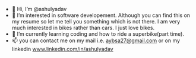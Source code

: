- 👋 Hi, I’m @ashulyadav
- 👀 I’m interested in software developement. Although you can find this on my resume so let me tell you something which is not there. I am very much interested in bikes rather than cars. I just love bikes.
- 🌱 I’m currently learning coding and how to ride a superbike(part time).
- 📫 you can contact me on my mail i.e. aybsa27@gmail.com or on my linkedin www.linkedin.com/in/ashulyadav

<!---
ashulyadav/ashulyadav is a ✨ special ✨ repository because its `README.md` (this file) appears on your GitHub profile.
You can click the Preview link to take a look at your changes.
--->
